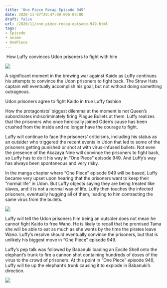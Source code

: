 ```yaml
---
title: 'One Piece Recap Episode 949'
date: 2020-11-07T20:47:00.006-08:00
draft: false
url: /2020/11/one-piece-recap-episode-949.html
tags: 
- Episode
- anime
- OnePiece
---
```


 How Luffy convinces Udon prisoners to fight with him

![](https://lh5.googleusercontent.com/cEtpw-0PY5-gLgIVx_PhsHeOots-ShA6Bis0P2diql3Z4xssmc9gfi51ghaPVBU6FmaHM7u1MBFRdNykvtSijdvK5d2jXeS0TxiunG4Ts7Xwp5G91jN-TbwR84z6Gx0ymp-jciqL=s1600-rw)

A significant moment in the brewing war against Kaido as Luffy continues his attempts to convince the Udon prisoners to fight back. The Straw Hats captain will eventually accomplish his goal, but not without doing something outrageous.

  

Udon prisoners agree to fight Kaido in true Luffy fashion

How the protagonists’ biggest dilemma at the moment is not Queen’s subordinates indiscriminately firing Plague Bullets at them. Luffy realizes that the prisoners who once heroically joined Oden’s cause has been crushed from the inside and no longer have the courage to fight.

Luffy will continue to face the prisoners’ criticisms, including his status as an outsider who triggered the recent events in Udon that led to some of the prisoners getting punished or shot at with virus-infused bullets. Not even the presence of the Akazaya Nine will convince the prisoners to fight back, so Luffy has to do it his way in “One Piece” episode 949. And Luffy’s way has always been spontaneous and very risky.

In the manga chapter where “One Piece” episode 949 will be based, Luffy became very upset upon hearing that the prisoners want to keep their “normal life” in Udon. But Luffy objects saying they are being treated like slaves, and it is not a normal way of life. Luffy then touches the infected prisoners, eventually hugging all of them, leading to him contracting the same virus from the bullets.

![](https://lh5.googleusercontent.com/ytpBYkv40roZbLWHBvTpaKSm-ZnifPccNebl59cIeFcpk8RzohI-32Px9G98I1OYStCllJle6ilSP76WknWWCHWYZ9tW4khUZlsk7ad0CFsHdpK6FX8shlKFawBSeThwVbZFcJVg=s1600-rw)

Luffy will tell the Udon prisoners him being an outsider does not mean he cannot fight Kaido to free Wano. He is likely to recall that he promised Tama she will be able to eat as much as she wants by the time the pirates leave Wano. Luffy’s resolve should eventually convince the prisoners, but that is unlikely his biggest move in “One Piece” episode 949.

Luffy’s pep talk was followed by Babanuki loading an Excite Shell onto the elephant’s trunk to fire a cannon shot containing hundreds of doses of the virus to the crowd of prisoners. At this point in “One Piece” episode 949, Luffy will tie up the elephant’s trunk causing it to explode in Babanuki’s direction.

![](https://lh3.googleusercontent.com/UYJnsiecpkXcQxWYocLD1KhMhcQ8aUYA1bKTf4pM924Jp3U2PLZsXV4BJHcRVlCa7A7hk_mK5K8za602InELoXsP1jBQDR-pwAZUYMIcrWfyaxqqGG-aflTs6LYnGgBC9VNg2p6m=s1600-rw)